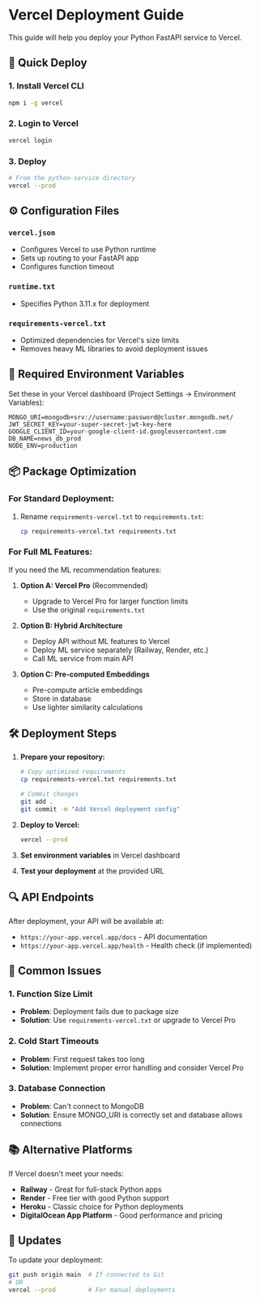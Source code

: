 # Vercel Deployment Guide

This guide will help you deploy your Python FastAPI service to Vercel.

## 🚀 Quick Deploy

### 1. Install Vercel CLI

```bash
npm i -g vercel
```

### 2. Login to Vercel

```bash
vercel login
```

### 3. Deploy

```bash
# From the python-service directory
vercel --prod
```

## ⚙️ Configuration Files

### `vercel.json`

- Configures Vercel to use Python runtime
- Sets up routing to your FastAPI app
- Configures function timeout

### `runtime.txt`

- Specifies Python 3.11.x for deployment

### `requirements-vercel.txt`

- Optimized dependencies for Vercel's size limits
- Removes heavy ML libraries to avoid deployment issues

## 🔧 Required Environment Variables

Set these in your Vercel dashboard (Project Settings → Environment Variables):

```env
MONGO_URI=mongodb+srv://username:password@cluster.mongodb.net/
JWT_SECRET_KEY=your-super-secret-jwt-key-here
GOOGLE_CLIENT_ID=your-google-client-id.googleusercontent.com
DB_NAME=news_db_prod
NODE_ENV=production
```

## 📦 Package Optimization

### For Standard Deployment:

1. Rename `requirements-vercel.txt` to `requirements.txt`:
   ```bash
   cp requirements-vercel.txt requirements.txt
   ```

### For Full ML Features:

If you need the ML recommendation features:

1. **Option A: Vercel Pro** (Recommended)

   - Upgrade to Vercel Pro for larger function limits
   - Use the original `requirements.txt`

2. **Option B: Hybrid Architecture**

   - Deploy API without ML features to Vercel
   - Deploy ML service separately (Railway, Render, etc.)
   - Call ML service from main API

3. **Option C: Pre-computed Embeddings**
   - Pre-compute article embeddings
   - Store in database
   - Use lighter similarity calculations

## 🛠️ Deployment Steps

1. **Prepare your repository:**

   ```bash
   # Copy optimized requirements
   cp requirements-vercel.txt requirements.txt

   # Commit changes
   git add .
   git commit -m "Add Vercel deployment config"
   ```

2. **Deploy to Vercel:**

   ```bash
   vercel --prod
   ```

3. **Set environment variables** in Vercel dashboard

4. **Test your deployment** at the provided URL

## 🔍 API Endpoints

After deployment, your API will be available at:

- `https://your-app.vercel.app/docs` - API documentation
- `https://your-app.vercel.app/health` - Health check (if implemented)

## 🚨 Common Issues

### 1. Function Size Limit

- **Problem**: Deployment fails due to package size
- **Solution**: Use `requirements-vercel.txt` or upgrade to Vercel Pro

### 2. Cold Start Timeouts

- **Problem**: First request takes too long
- **Solution**: Implement proper error handling and consider Vercel Pro

### 3. Database Connection

- **Problem**: Can't connect to MongoDB
- **Solution**: Ensure MONGO_URI is correctly set and database allows connections

## 📚 Alternative Platforms

If Vercel doesn't meet your needs:

- **Railway** - Great for full-stack Python apps
- **Render** - Free tier with good Python support
- **Heroku** - Classic choice for Python deployments
- **DigitalOcean App Platform** - Good performance and pricing

## 🔄 Updates

To update your deployment:

```bash
git push origin main  # If connected to Git
# OR
vercel --prod         # For manual deployments
```
